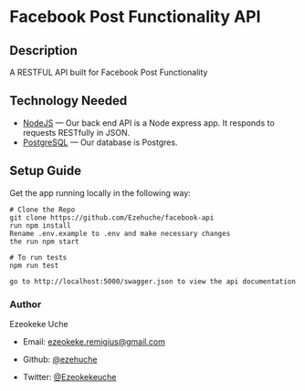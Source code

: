 <h1 >Facebook Post Functionality API</h1>


## Description
  A RESTFUL API built for Facebook Post Functionality

## Technology Needed
- [NodeJS](https://github.com/nodejs/node) &mdash; Our back end API is a Node express app. It responds to requests RESTfully in JSON.
- [PostgreSQL](http://www.postgresql.org/) &mdash; Our database is Postgres.

## Setup Guide
Get the app running locally in the following way:
```
# Clone the Repo
git clone https://github.com/Ezehuche/facebook-api
run npm install 
Rename .env.example to .env and make necessary changes
the run npm start

# To run tests
npm run test

go to http://localhost:5000/swagger.json to view the api documentation
```


### Author
Ezeokeke Uche 
* Email: <ezeokeke.remigius@gmail.com>

* Github: [@ezehuche](https://github.com/ezehuche)
* Twitter: [@Ezeokekeuche](https://twitter.com/Ezeokekeuche)
